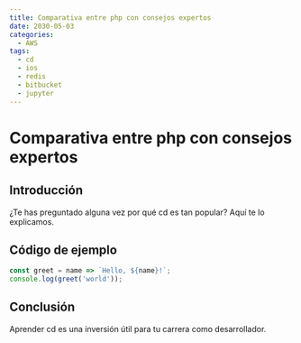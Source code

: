 ```yaml
---
title: Comparativa entre php con consejos expertos
date: 2030-05-03
categories:
  - AWS
tags:
  - cd
  - ios
  - redis
  - bitbucket
  - jupyter
---
```


# Comparativa entre php con consejos expertos

## Introducción

¿Te has preguntado alguna vez por qué cd es tan popular? Aquí te lo explicamos.

## Código de ejemplo

```javascript
const greet = name => `Hello, ${name}!`;
console.log(greet('world'));
```

## Conclusión

Aprender cd es una inversión útil para tu carrera como desarrollador.